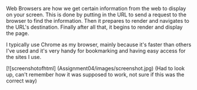 Web Browsers are how we get certain information from the web to display on your screen. This is done by putting in
the URL to send a request to the browser to find the information. Then it prepares to render and navigates to the URL's destination.
Finally after all that, it begins to render and display the page. 

I typically use Chrome as my browser, mainly because it's faster than others I've used and it's very handy for bookmarking and having
easy access for the sites I use. 

[![screenshotofhtml] (Assignment04/images/screenshot.jpg) 
(Had to look up, can't remember how it was supposed to work, not sure if this was the correct way)